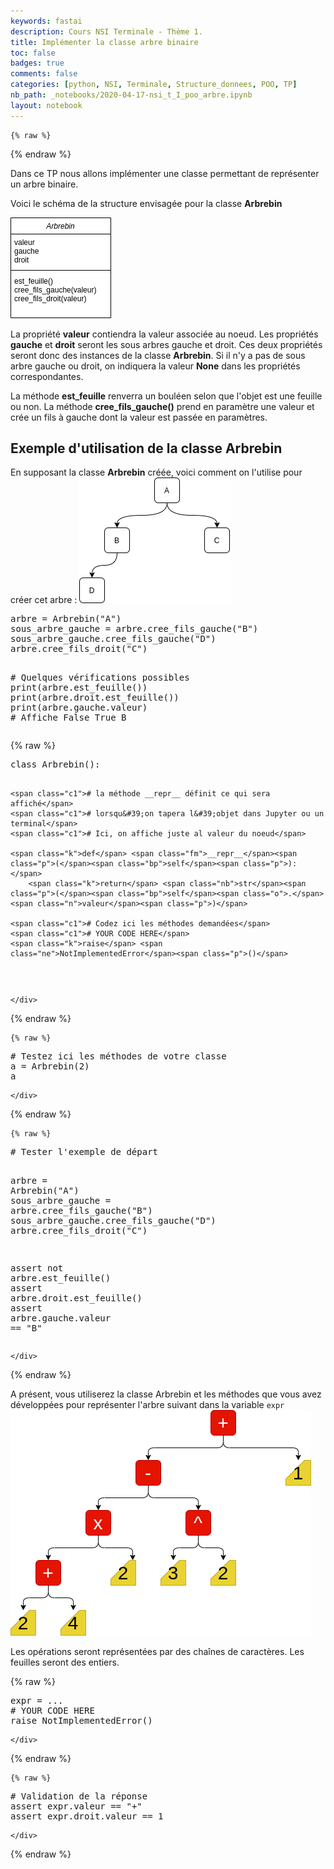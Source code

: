 ```yaml
---
keywords: fastai
description: Cours NSI Terminale - Thème 1.
title: Implémenter la classe arbre binaire
toc: false 
badges: true
comments: false
categories: [python, NSI, Terminale, Structure_donnees, POO, TP]
nb_path: _notebooks/2020-04-17-nsi_t_I_poo_arbre.ipynb
layout: notebook
---
```


<!--
#################################################
### THIS FILE WAS AUTOGENERATED! DO NOT EDIT! ###
#################################################
# file to edit: _notebooks/2020-04-17-nsi_t_I_poo_arbre.ipynb
-->

<div class="container" id="notebook-container">
        
    {% raw %}
    
<div class="cell border-box-sizing code_cell rendered">

</div>
    {% endraw %}

<div class="cell border-box-sizing text_cell rendered"><div class="inner_cell">
<div class="text_cell_render border-box-sizing rendered_html">
<p>Dans ce TP nous allons implémenter une classe permettant de représenter un arbre binaire.</p>
<p>Voici le schéma de la structure envisagée pour la classe <strong>Arbrebin</strong></p>
<p><img src="/images/copied_from_nb/classeArbrebin.png" alt="classe Arbrebin"></p>
<p>La propriété <strong>valeur</strong> contiendra la valeur associée au noeud. Les propriétés <strong>gauche</strong> et <strong>droit</strong> seront les sous arbres gauche et droit. Ces deux propriétés seront donc des instances de la classe <strong>Arbrebin</strong>. Si il n'y a pas de sous arbre gauche ou droit, on indiquera la valeur <strong>None</strong> dans les propriétés correspondantes.</p>
<p>La méthode <strong>est_feuille</strong> renverra un bouléen selon que l'objet est une feuille ou non.
La méthode <strong>cree_fils_gauche()</strong> prend en paramètre une valeur et crée un fils à gauche dont la valeur est passée en paramètres.</p>
<h2 id="Exemple-d'utilisation-de-la-classe-Arbrebin">Exemple d'utilisation de la classe Arbrebin<a class="anchor-link" href="#Exemple-d'utilisation-de-la-classe-Arbrebin"> </a></h2><p>En supposant la classe <strong>Arbrebin</strong> créée, voici comment on l'utilise pour créer cet arbre :
<img src="/images/copied_from_nb/arbre1.png" alt="arbre exemple"></p>
<div class="highlight"><pre><span></span><span class="nv">arbre</span> <span class="o">=</span> Arbrebin<span class="o">(</span><span class="s2">&quot;A&quot;</span><span class="o">)</span>
<span class="nv">sous_arbre_gauche</span> <span class="o">=</span> arbre.cree_fils_gauche<span class="o">(</span><span class="s2">&quot;B&quot;</span><span class="o">)</span>
sous_arbre_gauche.cree_fils_gauche<span class="o">(</span><span class="s2">&quot;D&quot;</span><span class="o">)</span>
arbre.cree_fils_droit<span class="o">(</span><span class="s2">&quot;C&quot;</span><span class="o">)</span>

<span class="c1"># Quelques vérifications possibles</span>
print<span class="o">(</span>arbre.est_feuille<span class="o">())</span>
print<span class="o">(</span>arbre.droit.est_feuille<span class="o">())</span>
print<span class="o">(</span>arbre.gauche.valeur<span class="o">)</span>
<span class="c1"># Affiche False True B</span>
</pre></div>

</div>
</div>
</div>
    {% raw %}
    
<div class="cell border-box-sizing code_cell rendered">
<div class="input">

<div class="inner_cell">
    <div class="input_area">
<div class=" highlight hl-ipython3"><pre><span></span><span class="k">class</span> <span class="nc">Arbrebin</span><span class="p">():</span>
    
    <span class="c1"># la méthode __repr__ définit ce qui sera affiché</span>
    <span class="c1"># lorsqu&#39;on tapera l&#39;objet dans Jupyter ou un terminal</span>
    <span class="c1"># Ici, on affiche juste al valeur du noeud</span>
    
    <span class="k">def</span> <span class="fm">__repr__</span><span class="p">(</span><span class="bp">self</span><span class="p">):</span>
        <span class="k">return</span> <span class="nb">str</span><span class="p">(</span><span class="bp">self</span><span class="o">.</span><span class="n">valeur</span><span class="p">)</span>
    
    <span class="c1"># Codez ici les méthodes demandées</span>
    <span class="c1"># YOUR CODE HERE</span>
    <span class="k">raise</span> <span class="ne">NotImplementedError</span><span class="p">()</span>
</pre></div>

    </div>
</div>
</div>

</div>
    {% endraw %}

    {% raw %}
    
<div class="cell border-box-sizing code_cell rendered">
<div class="input">

<div class="inner_cell">
    <div class="input_area">
<div class=" highlight hl-ipython3"><pre><span></span><span class="c1"># Testez ici les méthodes de votre classe</span>
<span class="n">a</span> <span class="o">=</span> <span class="n">Arbrebin</span><span class="p">(</span><span class="mi">2</span><span class="p">)</span>
<span class="n">a</span>
</pre></div>

    </div>
</div>
</div>

</div>
    {% endraw %}

    {% raw %}
    
<div class="cell border-box-sizing code_cell rendered">
<div class="input">

<div class="inner_cell">
    <div class="input_area">
<div class=" highlight hl-ipython3"><pre><span></span><span class="c1"># Tester l&#39;exemple de départ</span>

<span class="n">arbre</span> <span class="o">=</span> <span class="n">Arbrebin</span><span class="p">(</span><span class="s2">&quot;A&quot;</span><span class="p">)</span>
<span class="n">sous_arbre_gauche</span> <span class="o">=</span> <span class="n">arbre</span><span class="o">.</span><span class="n">cree_fils_gauche</span><span class="p">(</span><span class="s2">&quot;B&quot;</span><span class="p">)</span>
<span class="n">sous_arbre_gauche</span><span class="o">.</span><span class="n">cree_fils_gauche</span><span class="p">(</span><span class="s2">&quot;D&quot;</span><span class="p">)</span>
<span class="n">arbre</span><span class="o">.</span><span class="n">cree_fils_droit</span><span class="p">(</span><span class="s2">&quot;C&quot;</span><span class="p">)</span>

<span class="k">assert</span> <span class="ow">not</span> <span class="n">arbre</span><span class="o">.</span><span class="n">est_feuille</span><span class="p">()</span>
<span class="k">assert</span> <span class="n">arbre</span><span class="o">.</span><span class="n">droit</span><span class="o">.</span><span class="n">est_feuille</span><span class="p">()</span>
<span class="k">assert</span> <span class="n">arbre</span><span class="o">.</span><span class="n">gauche</span><span class="o">.</span><span class="n">valeur</span> <span class="o">==</span> <span class="s2">&quot;B&quot;</span>
</pre></div>

    </div>
</div>
</div>

</div>
    {% endraw %}

<div class="cell border-box-sizing text_cell rendered"><div class="inner_cell">
<div class="text_cell_render border-box-sizing rendered_html">
<p>A présent, vous utiliserez la classe Arbrebin et les méthodes que vous avez développées pour représenter l'arbre suivant dans la variable <code>expr</code>
<img src="/images/copied_from_nb/expr.png" alt="expression"></p>
<p>Les opérations seront représentées par des chaînes de caractères. Les feuilles seront des entiers.</p>

</div>
</div>
</div>
    {% raw %}
    
<div class="cell border-box-sizing code_cell rendered">
<div class="input">

<div class="inner_cell">
    <div class="input_area">
<div class=" highlight hl-ipython3"><pre><span></span><span class="n">expr</span> <span class="o">=</span> <span class="o">...</span>
<span class="c1"># YOUR CODE HERE</span>
<span class="k">raise</span> <span class="ne">NotImplementedError</span><span class="p">()</span>
</pre></div>

    </div>
</div>
</div>

</div>
    {% endraw %}

    {% raw %}
    
<div class="cell border-box-sizing code_cell rendered">
<div class="input">

<div class="inner_cell">
    <div class="input_area">
<div class=" highlight hl-ipython3"><pre><span></span><span class="c1"># Validation de la réponse</span>
<span class="k">assert</span> <span class="n">expr</span><span class="o">.</span><span class="n">valeur</span> <span class="o">==</span> <span class="s2">&quot;+&quot;</span>
<span class="k">assert</span> <span class="n">expr</span><span class="o">.</span><span class="n">droit</span><span class="o">.</span><span class="n">valeur</span> <span class="o">==</span> <span class="mi">1</span>
</pre></div>

    </div>
</div>
</div>

</div>
    {% endraw %}

</div>
 

